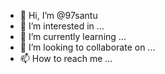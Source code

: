 - 👋 Hi, I’m @97santu
- 👀 I’m interested in ...
- 🌱 I’m currently learning ...
- 💞️ I’m looking to collaborate on ...
- 📫 How to reach me ...

<!---
97santu/97santu is a ✨ special ✨ repository because its `README.md` (this file) appears on your GitHub profile.
You can click the Preview link to take a look at your changes.
--->

